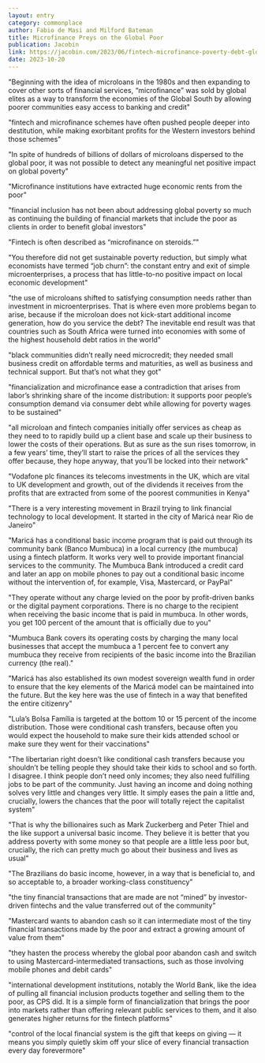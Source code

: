 ```yaml
---
layout: entry
category: commonplace
author: Fabio de Masi and Milford Bateman
title: Microfinance Preys on the Global Poor
publication: Jacobin
link: https://jacobin.com/2023/06/fintech-microfinance-poverty-debt-global-south-world-bank/
date: 2023-10-20
---
```


"Beginning with the idea of microloans in the 1980s and then expanding to cover other sorts of financial services, “microfinance” was sold by global elites as a way to transform the economies of the Global South by allowing poorer communities easy access to banking and credit"

"fintech and microfinance schemes have often pushed people deeper into destitution, while making exorbitant profits for the Western investors behind those schemes"

"In spite of hundreds of billions of dollars of microloans dispersed to the global poor, it was not possible to detect any meaningful net positive impact on global poverty"

"Microfinance institutions have extracted huge economic rents from the poor"

"financial inclusion has not been about addressing global poverty so much as continuing the building of financial markets that include the poor as clients in order to benefit global investors"

"Fintech is often described as “microfinance on steroids.”"

"You therefore did not get sustainable poverty reduction, but simply what economists have termed “job churn”: the constant entry and exit of simple microenterprises, a process that has little-to-no positive impact on local economic development"

"the use of microloans shifted to satisfying consumption needs rather than investment in microenterprises. That is where even more problems began to arise, because if the microloan does not kick-start additional income generation, how do you service the debt? The inevitable end result was that countries such as South Africa were turned into economies with some of the highest household debt ratios in the world"

"black communities didn’t really need microcredit; they needed small business credit on affordable terms and maturities, as well as business and technical support. But that’s not what they got"

"financialization and microfinance ease a contradiction that arises from labor’s shrinking share of the income distribution: it supports poor people’s consumption demand via consumer debt while allowing for poverty wages to be sustained"

"all microloan and fintech companies initially offer services as cheap as they need to to rapidly build up a client base and scale up their business to lower the costs of their operations. But as sure as the sun rises tomorrow, in a few years’ time, they’ll start to raise the prices of all the services they offer because, they hope anyway, that you’ll be locked into their network"

"Vodafone plc finances its telecoms investments in the UK, which are vital to UK development and growth, out of the dividends it receives from the profits that are extracted from some of the poorest communities in Kenya"

"There is a very interesting movement in Brazil trying to link financial technology to local development. It started in the city of Maricá near Rio de Janeiro"

"Maricá has a conditional basic income program that is paid out through its community bank (Banco Mumbuca) in a local currency (the mumbuca) using a fintech platform. It works very well to provide important financial services to the community. The Mumbuca Bank introduced a credit card and later an app on mobile phones to pay out a conditional basic income without the intervention of, for example, Visa, Mastercard, or PayPal"

"They operate without any charge levied on the poor by profit-driven banks or the digital payment corporations. There is no charge to the recipient when receiving the basic income that is paid in mumbuca. In other words, you get 100 percent of the amount that is officially due to you"

"Mumbuca Bank covers its operating costs by charging the many local businesses that accept the mumbuca a 1 percent fee to convert any mumbuca they receive from recipients of the basic income into the Brazilian currency (the real)."

"Maricá has also established its own modest sovereign wealth fund in order to ensure that the key elements of the Maricá model can be maintained into the future. But the key here was the use of fintech in a way that benefited the entire citizenry"

"Lula’s Bolsa Família is targeted at the bottom 10 or 15 percent of the income distribution. Those were conditional cash transfers, because often you would expect the household to make sure their kids attended school or make sure they went for their vaccinations"

"The libertarian right doesn’t like conditional cash transfers because you shouldn’t be telling people they should take their kids to school and so forth. I disagree. I think people don’t need only incomes; they also need fulfilling jobs to be part of the community. Just having an income and doing nothing solves very little and changes very little. It simply eases the pain a little and, crucially, lowers the chances that the poor will totally reject the capitalist system"

"That is why the billionaires such as Mark Zuckerberg and Peter Thiel and the like support a universal basic income. They believe it is better that you address poverty with some money so that people are a little less poor but, crucially, the rich can pretty much go about their business and lives as usual"

"The Brazilians do basic income, however, in a way that is beneficial to, and so acceptable to, a broader working-class constituency"

"the tiny financial transactions that are made are not “mined” by investor-driven fintechs and the value transferred out of the community"

"Mastercard wants to abandon cash so it can intermediate most of the tiny financial transactions made by the poor and extract a growing amount of value from them"

"they hasten the process whereby the global poor abandon cash and switch to using Mastercard-intermediated transactions, such as those involving mobile phones and debit cards"

"international development institutions, notably the World Bank, like the idea of pulling all financial inclusion products together and selling them to the poor, as CPS did. It is a simple form of financialization that brings the poor into markets rather than offering relevant public services to them, and it also generates higher returns for the fintech platforms"

"control of the local financial system is the gift that keeps on giving — it means you simply quietly skim off your slice of every financial transaction every day forevermore"
